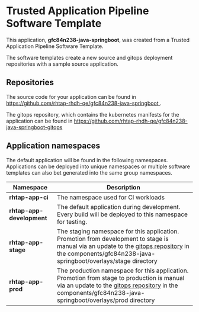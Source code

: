 # Trusted Application Pipeline Software Template

This application, **gfc84n238-java-springboot**, was created from a Trusted Application Pipeline Software Template.

The software templates create a new source and gitops deployment repositories with a sample source application. 

## Repositories

The source code for your application can be found in [https://github.com/rhtap-rhdh-qe/gfc84n238-java-springboot ](https://github.com/rhtap-rhdh-qe/gfc84n238-java-springboot ).
 
The gitops repository, which contains the kubernetes manifests for the application can be found in 
[https://github.com/rhtap-rhdh-qe/gfc84n238-java-springboot-gitops ](https://github.com/rhtap-rhdh-qe/gfc84n238-java-springboot-gitops ) 

## Application namespaces 

The default application will be found in the following namespaces. Applications can be deployed into unique namespaces or multiple software templates can also bet generated into the same group namespaces.  

|  Namespace   |  Description   |  
| -------- | -------- |
| **rhtap-app-ci** | The namespace used for CI workloads |
| **rhtap-app-development** | The default application during development. Every build will be deployed to this namespace for testing. |
| **rhtap-app-stage** | The staging namespace for this application. Promotion from development to stage is manual via an update to the [gitops repository](https://github.com/rhtap-rhdh-qe/gfc84n238-java-springboot-gitops ) in the components/gfc84n238-java-springboot/overlays/stage directory |
| **rhtap-app-prod** | The production namespace for this application. Promotion from stage to production is manual via an update to the [gitops repository](https://github.com/rhtap-rhdh-qe/gfc84n238-java-springboot-gitops ) in the components/gfc84n238-java-springboot/overlays/prod directory |